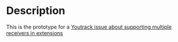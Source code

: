 # Description
This is the prototype for a [Youtrack issue about supporting multiple receivers in extensions](https://youtrack.jetbrains.com/issue/KT-10468?_ga=2.133681294.1896838073.1644360460-1281154358.1640125203&_gac=1.183539284.1644150508.Cj0KCQiAgP6PBhDmARIsAPWMq6lBZ80b61DK9o1DFPun6oBGbj7cTGgIpCc7MZWG6CHfpIjV-kr2BE4aArN0EALw_wcB&_gl=1*1o04ti6*_ga*MTI4MTE1NDM1OC4xNjQwMTI1MjAz*_ga_0WQ2ZF5VGT*MTY0NDM2MDQ2MC43LjEuMTY0NDM2MDU5MC4w)